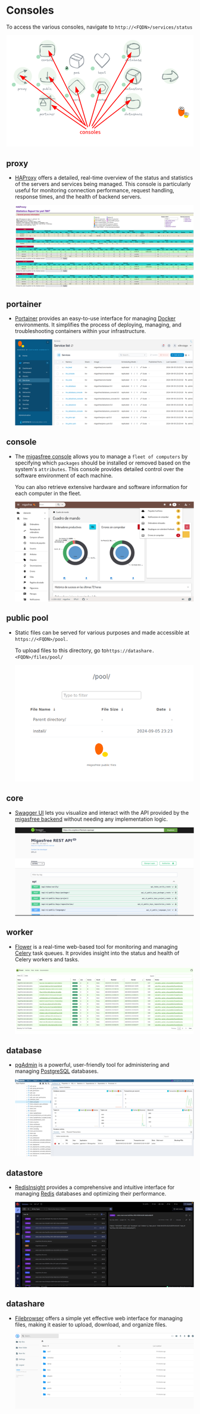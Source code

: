 # Consoles 

To access the various consoles, navigate to `http://<FQDN>/services/status`

![consoles](consoles.png)

## proxy
  
  * [HAProxy](https://github.com/haproxy/haproxy) offers a detailed, real-time overview of the status and statistics of the servers and services being managed. This console is particularly useful for monitoring connection performance, request handling, response times, and the health of backend servers.

    ![proxy-console](proxy-console.png)
    
    
## portainer

* [Portainer](https://github.com/portainer/portainer) provides an easy-to-use interface for managing [Docker](https://github.com/docker) environments. It simplifies the process of deploying, managing, and troubleshooting containers within your infrastructure.

  ![portainer-console](portainer-console.png)

## console

* The [migasfree console](https://github.com/migasfree/migasfree-frontend) allows you to manage a `fleet of computers` by specifying which `packages` should be installed or removed based on the system's `attributes`. This console provides detailed control over the software environment of each machine.

  You can also retrieve extensive hardware and software information for each computer in the fleet.

  ![migasfree-console](migasfree-console.png)

## public pool

* Static files can be served for various purposes and made accessible at `https://<FQDN>/pool.`

  To upload files to this directory, go to`https://datashare.<FQDN>/files/pool/`

  ![public-console](public-console.png)


## core

* [Swagger UI](https://github.com/swagger-api/swagger-ui) lets you visualize and interact with the API provided by the [migasfree backend](https://github.com/migasfree/migasfree-backend) without needing any implementation logic.

  ![core-console](core-console.png)

## worker

* [Flower](https://github.com/mher/flower) is a real-time web-based tool for monitoring and managing [Celery](https://github.com/celery/celery) task queues. It provides insight into the status and health of Celery workers and tasks.

  ![worker-console](worker-console.png)

## database

* [pgAdmin](https://github.com/pgadmin-org/pgadmin4) is a powerful, user-friendly tool for administering and managing [PostgreSQL](https://github.com/postgres/postgres) databases.

  ![database-console](database-console.png)

## datastore

* [RedisInsight](https://github.com/RedisInsight/RedisInsight) provides a comprehensive and intuitive interface for managing [Redis](https://github.com/redis/redis) databases and optimizing their performance.

  ![datastore-console](datastore-console.png)

## datashare

* [Filebrowser](https://github.com/filebrowser/filebrowser) offers a simple yet effective web interface for managing files, making it easier to upload, download, and organize files.

  ![datashare-console](datashare-console.png)

